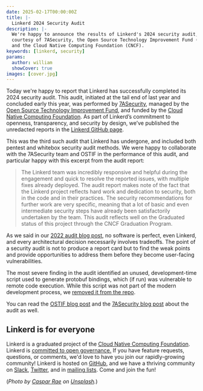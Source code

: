 ```yaml
---
date: 2025-02-17T00:00:00Z
title: |-
  Linkerd 2024 Security Audit
description: |-
  We're happy to announce the results of Linkerd's 2024 security audit,
  courtesy of 7ASecurity, the Open Source Technology Improvement Fund (OSTIF),
  and the Cloud Native Computing Foundation (CNCF).
keywords: [linkerd, security]
params:
  author: william
  showCover: true
images: [cover.jpg]
---
```


Today we're happy to report that Linkerd has successfully completed its 2024
security audit. This audit, initiated at the tail end of last year and concluded
early this year, was performed by [7ASecurity](https://7asecurity.com/), managed
by the [Open Source Technology Improvement Fund](https://ostif.org/), and funded
by the [Cloud Native Computing Foundation](https://cncf.io/). As part of
Linkerd’s commitment to openness, transparency, and security by design, we’ve
published the unredacted reports in the [Linkerd GitHub
page](https://github.com/linkerd/linkerd2/tree/main/audits).

This was the third such audit that Linkerd has undergone, and included both
pentest and whitebox security audit methods. We were happy to collaborate with
the 7ASecurity team and OSTIF in the performance of this audit, and particular
happy with this excerpt from the audit report:

> The Linkerd team was incredibly responsive and helpful during the engagement
> and quick to resolve the reported issues, with multiple fixes already
> deployed. The audit report makes note of the fact that the Linkerd project
> reflects hard work and dedication to security, both in the code and in their
> practices. The security recommendations for further work are very specific,
> meaning that a lot of basic and even intermediate security steps have already
> been satisfactorily undertaken by the team. This audit reflects well on the
> Graduated status of this project through the CNCF Graduation Program.

As we said in our [2022 audit blog
post](/2022/06/27/announcing-the-completion-of-linkerds-2022-security-audit/),
no software is perfect, even Linkerd, and every architectural decision
necessarily involves tradeoffs. The point of a security audit is not to produce
a report card but to find the weak points and provide opportunities to address
them before they become user-facing vulnerabilities.

The most severe finding in the audit identified an unused, development-time
script used to generate protobuf bindings, which (if run) was vulnerable to
remote code execution. While this script was not part of the modern development
process, we [removed it from the
repo](https://github.com/linkerd/linkerd2/pull/13459).

You can read the [OSTIF blog post](https://ostif.org/linkerd-audit-complete/)
and the [7ASecurity blog post](TBD) about the audit as well.

## Linkerd is for everyone

Linkerd is a graduated project of the
[Cloud Native Computing Foundation](https://cncf.io/). Linkerd is
[committed to open governance.](/2019/10/03/linkerds-commitment-to-open-governance/)
If you have feature requests, questions, or comments, we'd love to have you join
our rapidly-growing community! Linkerd is hosted on
[GitHub](https://github.com/linkerd/), and we have a thriving community on
[Slack](https://slack.linkerd.io/), [Twitter](https://twitter.com/linkerd), and
in [mailing lists](/community/get-involved/). Come and join the fun!

(*Photo by [Caspar
Rae](https://unsplash.com/@raecaspar?utm_content=creditCopyText&utm_medium=referral&utm_source=unsplash)
on [Unsplash](https://unsplash.com/photos/man-in-yellow-jacket-standing-beside-white-car--MBPgdHD_SA?utm_content=creditCopyText&utm_medium=referral&utm_source=unsplash").*)
